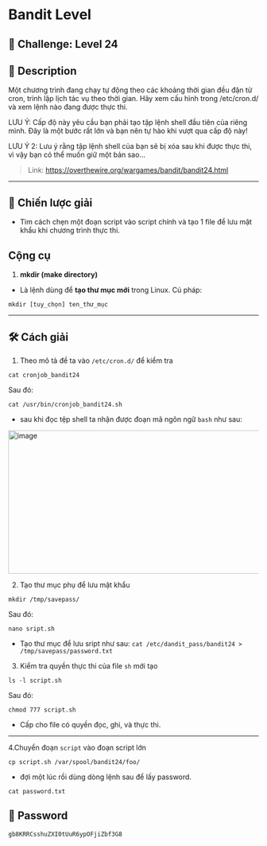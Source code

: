 

# Bandit Level

## 🧩 Challenge: Level 24

## 📝 Description
Một chương trình đang chạy tự động theo các khoảng thời gian đều đặn từ cron, trình lập lịch tác vụ theo thời gian. Hãy xem cấu hình trong /etc/cron.d/ và xem lệnh nào đang được thực thi.

LƯU Ý: Cấp độ này yêu cầu bạn phải tạo tập lệnh shell đầu tiên của riêng mình. Đây là một bước rất lớn và bạn nên tự hào khi vượt qua cấp độ này!

LƯU Ý 2: Lưu ý rằng tập lệnh shell của bạn sẽ bị xóa sau khi được thực thi, vì vậy bạn có thể muốn giữ một bản sao…


> Link: https://overthewire.org/wargames/bandit/bandit24.html

---

## 🧠 Chiến lược giải
- Tìm cách chẹn một đoạn script vào script chính và tạo 1 file để lưu mật khẩu khi chương trình thực thi.

## Cộng cụ

1. **mkdir (make directory)**
- Là lệnh dùng để **tạo thư mục mới** trong Linux.
Cú pháp:
```
mkdir [tuy_chọn] ten_thư_mục
```
---


## 🛠️ Cách giải
1. Theo mô tả đề ta vào `/etc/cron.d/` để kiểm tra

```
cat cronjob_bandit24
```
Sau đó:
```
cat /usr/bin/cronjob_bandit24.sh
```
- sau khi đọc tệp shell ta nhận được đoạn mã ngôn ngữ `bash` như sau:
  
<img width="560" height="288" alt="image" src="https://github.com/user-attachments/assets/a209b67b-1a6a-4d65-b23a-1c2aa2881c36" />

2. Tạo thư mục phụ để lưu mật khẩu

```
mkdir /tmp/savepass/
```
Sau đó:
```
nano sript.sh
```
- Tạo thư mục để lưu sript như sau: `cat /etc/dandit_pass/bandit24 > /tmp/savepass/password.txt  `

3. Kiểm tra quyền thực thi của file `sh` mới tạo

```
ls -l script.sh
```
Sau đó:

```
chmod 777 script.sh
```
- Cấp cho file có quyền đọc, ghi, và thực thi.
---

4.Chuyển đoạn `script` vào đoạn script lớn

```
cp script.sh /var/spool/bandit24/foo/
```
- đợi một lúc rồi dùng dòng lệnh sau để lấy password.

```
cat password.txt
```

## 🏁 Password

```
gb8KRRCsshuZXI0tUuR6ypOFjiZbf3G8
```
